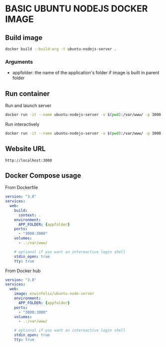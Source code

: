 # BASIC UBUNTU NODEJS DOCKER IMAGE

## Build image

```sh
docker build --build-arg -t ubuntu-nodejs-server .
```

### Arguments

- appfolder: the name of the application's folder if image is built in parent folder

## Run container

Run and launch server

```sh
docker run -it --name ubuntu-nodejs-server -v $(pwd):/var/www/ -p 3000:3000 ubuntu-nodejs-server
```

Run interactively

```sh
docker run -it --name ubuntu-nodejs-server -v $(pwd):/var/www/ -p 3000:3000 ubuntu-nodejs-server bash
```

## Website URL

```
http://localhost:3000
```

## Docker Compose usage


From Dockerfile

```yaml
version: "3.8"
services:
  web:
    build:
      context: .
    environment:
      APP_FOLDER: {appfolder}
    ports:
      - "3000:3000"
    volumes:
      - .:/var/www/

    # optional if you want an intereactive login shell
    stdin_open: true
    tty: true
```

From Docker hub

```yaml
version: "3.8"
services:
  web:
    image: erwinfelix/ubuntu-node-server
    environment:
      APP_FOLDER: {appfolder}
    ports:
      - "3000:3000"
    volumes:
      - .:/var/www/

    # optional if you want an intereactive login shell
    stdin_open: true
    tty: true
```
